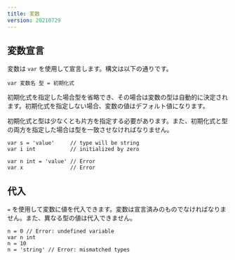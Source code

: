 ```yaml
---
title: 変数
version: 20210729
---
```


## 変数宣言

変数は `var` を使用して宣言します。構文は以下の通りです。

```
var 変数名 型 = 初期化式
```

初期化式を指定した場合型を省略でき、その場合は変数の型は自動的に決定されます。初期化式を指定しない場合、変数の値はデフォルト値になります。

初期化式と型は少なくとも片方を指定する必要があります。また、初期化式と型の両方を指定した場合は型を一致させなければなりません。


```
var s = 'value'     // type will be string
var i int           // initialized by zero

var n int = 'value' // Error
var x               // Error
```

## 代入

`=` を使用して変数に値を代入できます。変数は宣言済みのものでなければなりません。また、異なる型の値は代入できません。

```
n = 0 // Error: undefined variable
var n int
n = 10
n = 'string' // Error: mismatched types
```
